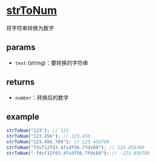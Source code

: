 # [strToNum](../../../src/string/strtonum.ts)

将字符串转换为数字

## params

-   `text` (string)：要转换的字符串

## returns

-   `number`：转换后的数字

## example

```js
strToNum("123"); // 123
strToNum("123.456"); // 123.456
strToNum("123.456.789"); // 123.456789
strToNum("fdsf12fd3.4fsdf56.7fds89"); // 123.456789
strToNum("-fdsf12fd3.4fsdf56.7fds89"); // -123.456789
```
